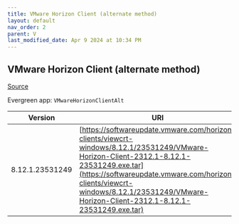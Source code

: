 ```yaml
---
title: VMware Horizon Client (alternate method)
layout: default
nav_order: 2
parent: V
last_modified_date: Apr 9 2024 at 10:34 PM
---
```


## VMware Horizon Client (alternate method)

[Source](https://docs.vmware.com/en/VMware-Horizon-Client/index.html)

Evergreen app: `VMwareHorizonClientAlt`

| Version         | URI                                                                                                                                                                                                                                                                              |
| --------------- | -------------------------------------------------------------------------------------------------------------------------------------------------------------------------------------------------------------------------------------------------------------------------------- |
| 8.12.1.23531249 | [https://softwareupdate.vmware.com/horizon-clients/viewcrt-windows/8.12.1/23531249/VMware-Horizon-Client-2312.1-8.12.1-23531249.exe.tar](https://softwareupdate.vmware.com/horizon-clients/viewcrt-windows/8.12.1/23531249/VMware-Horizon-Client-2312.1-8.12.1-23531249.exe.tar) |
